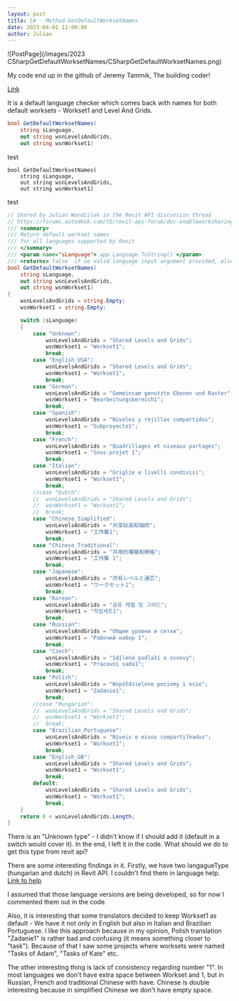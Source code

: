 ```yaml
---
layout: post  
title: C# - Method GetDefaultWorksetNames
date: 2023-04-01 12:00:00
author: Julian
---
```

![PostPage](/images/2023 CSharpGetDefaultWorksetNames/CSharpGetDefaultWorksetNames.png)

<!--excerpt-->


My code end up in the github of Jeremy Tammik, The building coder!  

[Link](https://github.com/jeremytammik/the_building_coder_samples/blob/master/BuildingCoder/Util.cs#L2144-L2238)

It is a default language checker which comes back with names for both default worksets - Workset1 and Level And Grids.   

```c#
bool GetDefaultWorksetNames(
    string sLanguage,
    out string wsnLevelsAndGrids,
    out string wsnWorkset1)
```
test

```
bool GetDefaultWorksetNames(
    string sLanguage,
    out string wsnLevelsAndGrids,
    out string wsnWorkset1)
```

test



```csharp 
// Shared by Julian Wandzilak in the Revit API discussion thread
// https://forums.autodesk.com/t5/revit-api-forum/doc-enableworksharing-amp-language-versions/m-p/11845252#M70159
/// <summary>
/// Return default workset names 
/// for all languages supported by Revit
/// </summary>
/// <param name="sLanguage">`app.Language.ToString()`</param>
/// <returns>`false` if no valid language input argument provided, else `true`</returns>
bool GetDefaultWorksetNames(
    string sLanguage,
    out string wsnLevelsAndGrids,
    out string wsnWorkset1)
{
    wsnLevelsAndGrids = string.Empty;
    wsnWorkset1 = string.Empty;

    switch (sLanguage)
    {
        case "Unknown":
            wsnLevelsAndGrids = "Shared Levels and Grids";
            wsnWorkset1 = "Workset1";
            break;
        case "English_USA":
            wsnLevelsAndGrids = "Shared Levels and Grids";
            wsnWorkset1 = "Workset1";
            break;
        case "German":
            wsnLevelsAndGrids = "Gemeinsam genutzte Ebenen und Raster";
            wsnWorkset1 = "Bearbeitungsbereich1";
            break;
        case "Spanish":
            wsnLevelsAndGrids = "Niveles y rejillas compartidos";
            wsnWorkset1 = "Subproyecto1";
            break;
        case "French":
            wsnLevelsAndGrids = "Quadrillages et niveaux partagés";
            wsnWorkset1 = "Sous-projet 1";
            break;
        case "Italian":
            wsnLevelsAndGrids = "Griglie e livelli condivisi";
            wsnWorkset1 = "Workset1";
            break;
        //case "Dutch":
        //  wsnLevelsAndGrids = "Shared Levels and Grids";
        //  wsnWorkset1 = "Workset1";
        //  break;
        case "Chinese_Simplified":
            wsnLevelsAndGrids = "共享标高和轴网";
            wsnWorkset1 = "工作集1";
            break;
        case "Chinese_Traditional":
            wsnLevelsAndGrids = "共用的樓層和網格";
            wsnWorkset1 = "工作集 1";
            break;
        case "Japanese":
            wsnLevelsAndGrids = "共有レベルと通芯";
            wsnWorkset1 = "ワークセット1";
            break;
        case "Korean":
            wsnLevelsAndGrids = "공유 레벨 및 그리드";
            wsnWorkset1 = "작업세트1";
            break;
        case "Russian":
            wsnLevelsAndGrids = "Общие уровни и сетки";
            wsnWorkset1 = "Рабочий набор 1";
            break;
        case "Czech":
            wsnLevelsAndGrids = "Sdílená podlaží a osnovy";
            wsnWorkset1 = "Pracovní sada1";
            break;
        case "Polish":
            wsnLevelsAndGrids = "Współdzielone poziomy i osie";
            wsnWorkset1 = "Zadanie1";
            break;
        //case "Hungarian":
        //  wsnLevelsAndGrids = "Shared Levels and Grids";
        //  wsnWorkset1 = "Workset1";
        //  break;
        case "Brazilian_Portuguese":
            wsnLevelsAndGrids = "Níveis e eixos compartilhados";
            wsnWorkset1 = "Workset1";
            break;
        case "English_GB":
            wsnLevelsAndGrids = "Shared Levels and Grids";
            wsnWorkset1 = "Workset1";
            break;
        default:
            wsnLevelsAndGrids = "Shared Levels and Grids";
            wsnWorkset1 = "Workset1";
            break;
    }
    return 0 < wsnLevelsAndGrids.Length;
}
```
  
  There is an "Unknown type" - I didn't know if I should add it (default in a switch would cover it). In the end, I left it in the code. What should we do to get this type from revit api? 

 

There are some interesting findings in it. Firstly, we have two langagueType (hungarian and dutch) in Revit API. I couldn't find them in language help.
[Link to help](https://help.autodesk.com/view/RVT/2023/ENU/?guid=GUID-BD09C1B4-5520-475D-BE7E-773642EEBD6C)

I assumed that those language versions are being developed, so for now I commented them out in the code.

 

Also, it is interesting that some translators decided to keep Workset1 as default - We have it not only in English but also in Italian and Brazilian Portuguese. I like this approach because in my opinion, Polish translation "Zadanie1" is rather bad and confusing (it means something closer to "task"). Because of that I saw some projects where worksets were named "Tasks of Adam", "Tasks of Kate" etc.

 

The other interesting thing is lack of consistency regarding number "1". In most languages we don't have extra space between Workset and 1, but in Russian, French and traditional Chinese with have. Chinese is double interesting because in simplified Chinese we don't have empty space.